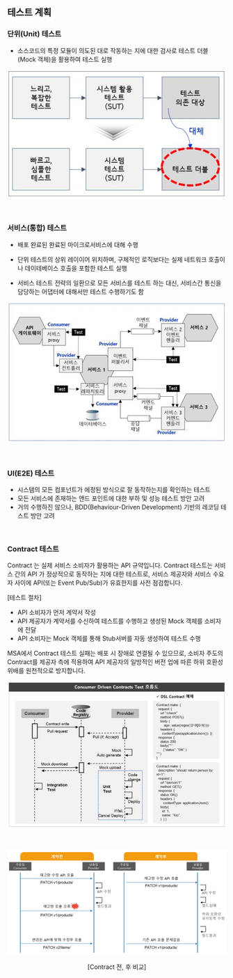 ## 테스트 계획

### **단위(Unit) 테스트**

  - 소스코드의 특정 모듈이 의도된 대로 작동하는 지에 대한 검사로 테스트 더블(Mock 객체)을 활용하여 테스트 실행

<div style="text-align: center;">

![](/contents/02_계획단계/03/image1.jpg)

</div>
<br/>

### **서비스(통합) 테스트**

  - 배포 완료된 완료된 마이크로서비스에 대해 수행

  - 단위 테스트의 상위 레이이어 위치하며, 구체적인 로직보다는 실제 네트워크 호출이나 데이테베이스 호출을 포함한 테스트 실행

  - 서비스 테스트 전략의 일환으로 모든 서비스를 테스트 하는 대신, 서비스간 통신을 담당하는 어댑터에 대해서만 테스트 수행하기도 함

<div style="text-align: center;">

![](/contents/02_계획단계/03/image2.jpg)

</div>
<br/>

### **UI(E2E) 테스트**

  - 시스템의 모든 컴포넌트가 에정된 방식으로 잘 동작하는지를 확인하는 테스트
  - 모든 서비스에 존재하는 앤드 포인트에 대한 부하 및 성능 테스트 방안 고려
  - 거의 수행하진 않으나, BDD(Behaviour-Driven Development) 기반의 레코딩 테스트 방안 고려

<br/>

### **Contract 테스트**

Contract 는 실제 서비스 소비자가 활용하는 API 규약입니다. 
Contract 테스트는 서비스 간의 API 가 정상적으로 동작하는 지에 대한 테스트로, 서비스 제공자와 서비스 수요자 사이에 API(또는 Event Pub/Sub)가 유효한지를 사전 점검합니다.

\[테스트 절차\]

  - API 소비자가 먼저 계약서 작성
  - API 제공자가 계약서를 수신하여 테스트를 수행하고 생성된 Mock 객체를 소비자에 전달
  - API 소비자는 Mock 객체를 통해 Stub서버를 자동 생성하여 테스트 수행
  
MSA에서 Contract 테스트 실패는 배포 시 장애로 연결될 수 있으므로, 소비자 주도의 Contract를 제공자 측에 적용하여 API 제공자의 일방적인 버전 업에 따른 하위 호환성 위배를 원천적으로 방지합니다.

<div style="text-align: center;">

![](/contents/02_계획단계/03/image3.jpg)

<br/>

![](/img/02_Planning/04/image13.png)

\[Contract 전, 후 비교\]

</div>